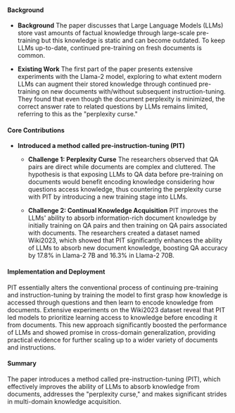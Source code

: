 #### Background
- **Background**
The paper discusses that Large Language Models (LLMs) store vast amounts of factual knowledge through large-scale pre-training but this knowledge is static and can become outdated. To keep LLMs up-to-date, continued pre-training on fresh documents is common.

- **Existing Work**
The first part of the paper presents extensive experiments with the Llama-2 model, exploring to what extent modern LLMs can augment their stored knowledge through continued pre-training on new documents with/without subsequent instruction-tuning. They found that even though the document perplexity is minimized, the correct answer rate to related questions by LLMs remains limited, referring to this as the "perplexity curse."

#### Core Contributions
  - **Introduced a method called pre-instruction-tuning (PIT)**
      - **Challenge 1: Perplexity Curse**
      The researchers observed that QA pairs are direct while documents are complex and cluttered. The hypothesis is that exposing LLMs to QA data before pre-training on documents would benefit encoding knowledge considering how questions access knowledge, thus countering the perplexity curse with PIT by introducing a new training stage into LLMs.

      - **Challenge 2: Continual Knowledge Acquisition**
      PIT improves the LLMs' ability to absorb information-rich document knowledge by initially training on QA pairs and then training on QA pairs associated with documents. The researchers created a dataset named Wiki2023, which showed that PIT significantly enhances the ability of LLMs to absorb new document knowledge, boosting QA accuracy by 17.8% in Llama-2 7B and 16.3% in Llama-2 70B.

#### Implementation and Deployment
PIT essentially alters the conventional process of continuing pre-training and instruction-tuning by training the model to first grasp how knowledge is accessed through questions and then learn to encode knowledge from documents. Extensive experiments on the Wiki2023 dataset reveal that PIT led models to prioritize learning access to knowledge before encoding it from documents. This new approach significantly boosted the performance of LLMs and showed promise in cross-domain generalization, providing practical evidence for further scaling up to a wider variety of documents and instructions.

#### Summary
The paper introduces a method called pre-instruction-tuning (PIT), which effectively improves the ability of LLMs to absorb knowledge from documents, addresses the "perplexity curse," and makes significant strides in multi-domain knowledge acquisition.